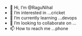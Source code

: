 - 👋 Hi, I’m @RaguNihal
- 👀 I’m interested in ...cricket
- 🌱 I’m currently learning ...devops
- 💞️ I’m looking to collaborate on ...
- 📫 How to reach me ...phone

<!---
RaguNihal/RaguNihal is a ✨ special ✨ repository because its `README.md` (this file) appears on your GitHub profile.
You can click the Preview link to take a look at your changes.
--->
